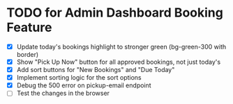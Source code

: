 # TODO for Admin Dashboard Booking Feature

- [x] Update today's bookings highlight to stronger green (bg-green-300 with border)
- [x] Show "Pick Up Now" button for all approved bookings, not just today's
- [x] Add sort buttons for "New Bookings" and "Due Today"
- [x] Implement sorting logic for the sort options
- [x] Debug the 500 error on pickup-email endpoint
- [ ] Test the changes in the browser
